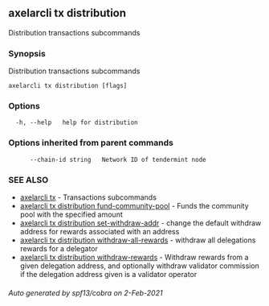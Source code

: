 ## axelarcli tx distribution

Distribution transactions subcommands

### Synopsis

Distribution transactions subcommands

```
axelarcli tx distribution [flags]
```

### Options

```
  -h, --help   help for distribution
```

### Options inherited from parent commands

```
      --chain-id string   Network ID of tendermint node
```

### SEE ALSO

- [axelarcli tx](axelarcli_tx.md)	 - Transactions subcommands
- [axelarcli tx distribution fund-community-pool](axelarcli_tx_distribution_fund-community-pool.md)	 - Funds the community pool with the specified amount
- [axelarcli tx distribution set-withdraw-addr](axelarcli_tx_distribution_set-withdraw-addr.md)	 - change the default withdraw address for rewards associated with an address
- [axelarcli tx distribution withdraw-all-rewards](axelarcli_tx_distribution_withdraw-all-rewards.md)	 - withdraw all delegations rewards for a delegator
- [axelarcli tx distribution withdraw-rewards](axelarcli_tx_distribution_withdraw-rewards.md)	 - Withdraw rewards from a given delegation address, and optionally withdraw validator commission if the delegation address given is a validator operator

###### Auto generated by spf13/cobra on 2-Feb-2021

